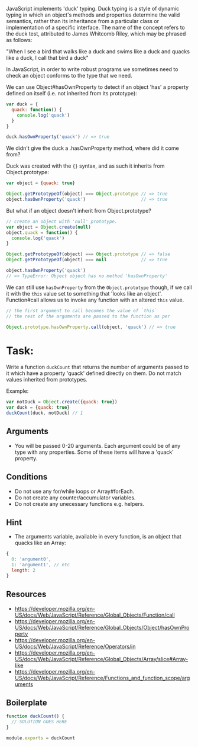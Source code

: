 JavaScript implements 'duck' typing. Duck typing is a style of dynamic typing in
which an object's methods and properties determine the valid semantics,
rather than its inheritance from a particular class or implementation of a
specific interface. The name of the concept refers to the duck test, attributed
to James Whitcomb Riley, which may be phrased as follows:

  "When I see a bird that walks like a duck and swims like a duck and quacks like a duck, I call that bird a duck"

In JavaScript, in order to write robust programs we sometimes need to
check an object conforms to the type that we need.

We can use Object#hasOwnProperty to detect if an object 'has' a property defined on itself (i.e. not
inherited from its prototype):

```js
var duck = {
  quack: function() {
    console.log('quack')
  }
}

duck.hasOwnProperty('quack') // => true
```

We didn't give the duck a .hasOwnProperty method, where did it come from?

Duck was created with the `{}` syntax, and as such
it inherits from Object.prototype:

```js
var object = {quack: true}

Object.getPrototypeOf(object) === Object.prototype // => true
object.hasOwnProperty('quack')                     // => true
```

But what if an object doesn't inherit from Object.prototype?

```js
// create an object with 'null' prototype.
var object = Object.create(null)
object.quack = function() {
  console.log('quack')
}

Object.getPrototypeOf(object) === Object.prototype // => false
Object.getPrototypeOf(object) === null             // => true

object.hasOwnProperty('quack')
// => TypeError: Object object has no method 'hasOwnProperty'
```

We can still use `hasOwnProperty` from the `Object.prototype` though,
if we call it with the `this` value set to something that 'looks like
an object'. Function#call allows us to invoke any function with
an altered `this` value.

```js
// the first argument to call becomes the value of `this`
// the rest of the arguments are passed to the function as per

Object.prototype.hasOwnProperty.call(object, 'quack') // => true
```

# Task:

Write a function `duckCount` that returns the number of arguments passed to it which
have a property 'quack' defined directly on them. Do not match values inherited
from prototypes.

Example:

```js
var notDuck = Object.create({quack: true})
var duck = {quack: true}
duckCount(duck, notDuck) // 1
```
## Arguments

* You will be passed 0-20 arguments. Each argument could be of any type with any
  properties. Some of these items will have a 'quack' property.

## Conditions

* Do not use any for/while loops or Array#forEach.
* Do not create any counter/accumulator variables.
* Do not create any unecessary functions e.g. helpers.

## Hint

* The arguments variable, available in every function,
  is an object that quacks like an Array:

```js
{
  0: 'argument0',
  1: 'argument1', // etc
  length: 2
}
```

## Resources

* https://developer.mozilla.org/en-US/docs/Web/JavaScript/Reference/Global_Objects/Function/call
* https://developer.mozilla.org/en-US/docs/Web/JavaScript/Reference/Global_Objects/Object/hasOwnProperty
* https://developer.mozilla.org/en-US/docs/Web/JavaScript/Reference/Operators/in
* https://developer.mozilla.org/en-US/docs/Web/JavaScript/Reference/Global_Objects/Array/slice#Array-like
* https://developer.mozilla.org/en-US/docs/Web/JavaScript/Reference/Functions_and_function_scope/arguments


## Boilerplate

```js
function duckCount() {
  // SOLUTION GOES HERE
}

module.exports = duckCount
```
